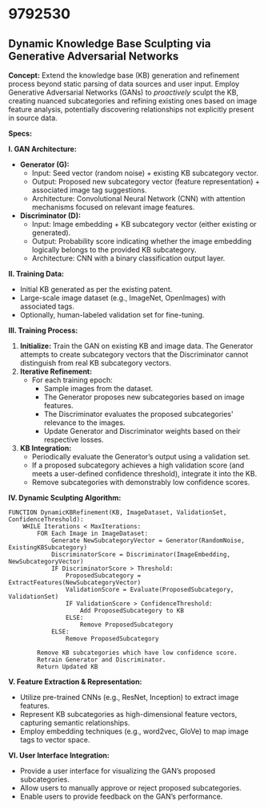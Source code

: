 # 9792530

## Dynamic Knowledge Base Sculpting via Generative Adversarial Networks

**Concept:** Extend the knowledge base (KB) generation and refinement process beyond static parsing of data sources and user input. Employ Generative Adversarial Networks (GANs) to *proactively* sculpt the KB, creating nuanced subcategories and refining existing ones based on image feature analysis, potentially discovering relationships not explicitly present in source data.

**Specs:**

**I. GAN Architecture:**

*   **Generator (G):**
    *   Input: Seed vector (random noise) + existing KB subcategory vector.
    *   Output: Proposed new subcategory vector (feature representation) + associated image tag suggestions.
    *   Architecture: Convolutional Neural Network (CNN) with attention mechanisms focused on relevant image features.
*   **Discriminator (D):**
    *   Input:  Image embedding + KB subcategory vector (either existing or generated).
    *   Output: Probability score indicating whether the image embedding logically belongs to the provided KB subcategory.
    *   Architecture: CNN with a binary classification output layer.

**II. Training Data:**

*   Initial KB generated as per the existing patent.
*   Large-scale image dataset (e.g., ImageNet, OpenImages) with associated tags.
*   Optionally, human-labeled validation set for fine-tuning.

**III. Training Process:**

1.  **Initialize:** Train the GAN on existing KB and image data. The Generator attempts to create subcategory vectors that the Discriminator cannot distinguish from real KB subcategory vectors.
2.  **Iterative Refinement:**
    *   For each training epoch:
        *   Sample images from the dataset.
        *   The Generator proposes new subcategories based on image features.
        *   The Discriminator evaluates the proposed subcategories' relevance to the images.
        *   Update Generator and Discriminator weights based on their respective losses.
3.  **KB Integration:**
    *   Periodically evaluate the Generator’s output using a validation set.
    *   If a proposed subcategory achieves a high validation score (and meets a user-defined confidence threshold), integrate it into the KB.
    *   Remove subcategories with demonstrably low confidence scores.

**IV.  Dynamic Sculpting Algorithm:**

```pseudocode
FUNCTION DynamicKBRefinement(KB, ImageDataset, ValidationSet, ConfidenceThreshold):
    WHILE Iterations < MaxIterations:
        FOR Each Image in ImageDataset:
            Generate NewSubcategoryVector = Generator(RandomNoise, ExistingKBSubcategory)
            DiscriminatorScore = Discriminator(ImageEmbedding, NewSubcategoryVector)
            IF DiscriminatorScore > Threshold:
                ProposedSubcategory = ExtractFeatures(NewSubcategoryVector)
                ValidationScore = Evaluate(ProposedSubcategory, ValidationSet)
                IF ValidationScore > ConfidenceThreshold:
                    Add ProposedSubcategory to KB
                ELSE:
                    Remove ProposedSubcategory
            ELSE:
                Remove ProposedSubcategory

        Remove KB subcategories which have low confidence score.
        Retrain Generator and Discriminator.
        Return Updated KB
```

**V. Feature Extraction & Representation:**

*   Utilize pre-trained CNNs (e.g., ResNet, Inception) to extract image features.
*   Represent KB subcategories as high-dimensional feature vectors, capturing semantic relationships.
*   Employ embedding techniques (e.g., word2vec, GloVe) to map image tags to vector space.

**VI. User Interface Integration:**

*   Provide a user interface for visualizing the GAN’s proposed subcategories.
*   Allow users to manually approve or reject proposed subcategories.
*   Enable users to provide feedback on the GAN’s performance.